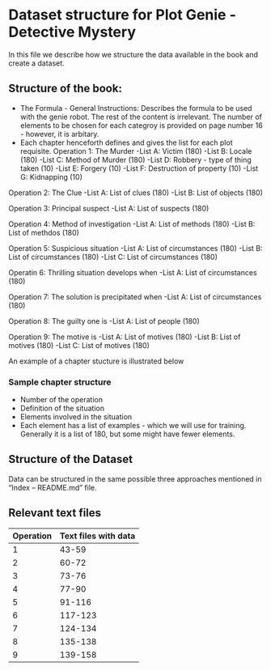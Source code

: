# Dataset structure for Plot Genie - Detective Mystery

In this file we describe how we structure the data available in the book and create a dataset.

## Structure of the book:
- The Formula - General Instructions: Describes the formula to be used with the genie robot. The rest of the content is irrelevant.
The number of elements to be chosen for each categroy is provided on page number 16 - however, it is arbitary.
- Each chapter henceforth defines and gives the list for each plot requisite.
Operation 1: The Murder
  -List A: Victim (180)
  -List B: Locale (180)
  -List C: Method of Murder (180)
  -List D: Robbery - type of thing taken (10)
  -List E: Forgery (10)
  -List F: Destruction of property (10)
  -List G: Kidnapping (10)
  
Operation 2: The Clue
  -List A: List of clues (180)
  -List B: List of objects (180)
  
Operation 3: Principal suspect 
  -List A: List of suspects (180)

Operation 4: Method of investigation
  -List A: List of methods (180)
  -List B: List of methdos (180)
  
Operation 5: Suspicious situation
  -List A: List of circumstances (180)
  -List B: List of circumstances (180)
  -List C: List of circumstances (180)
  
Operatin 6: Thrilling situation develops when
  -List A: List of circumstances (180)
  
Operation 7: The solution is precipitated when
  -List A: List of circumstances (180)

Operation 8: The guilty one is
  -List A: List of people (180)
  
Operation 9: The motive is
  -List A: List of motives (180)
  -List B: List of motives (180)
  -List C: List of motives (180)
  
An example of a chapter stucture is illustrated below
 
### Sample chapter structure
- Number of the operation
- Definition of the situation
- Elements involved in the situation
- Each element has a list of examples - which we will use for training. Generally it is a list of 180, but some might have fewer elements.


## Structure of the Dataset
Data can be structured in the same possible three approaches mentioned in “Index – README.md” file.

## Relevant text files
Operation     | Text files with data
------------- | --------------------
1             | 43-59 
2             | 60-72
3             | 73-76
4             | 77-90
5             | 91-116
6             | 117-123
7             | 124-134
8             | 135-138
9             | 139-158
